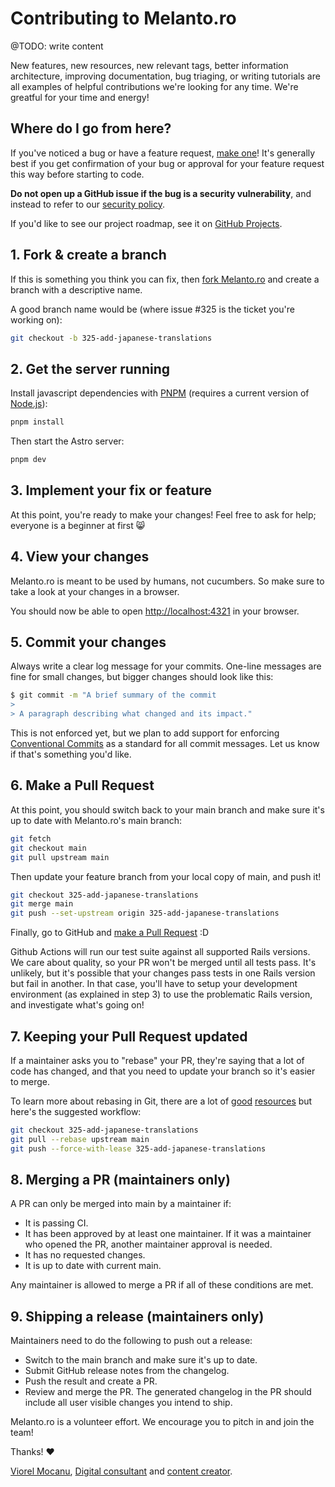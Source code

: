 # Contributing to Melanto.ro

@TODO: write content

New features, new resources, new relevant tags, better information architecture,
improving documentation, bug triaging, or writing tutorials are all examples of
helpful contributions we're looking for any time. We're greatful for your time
and energy!

## Where do I go from here?

If you've noticed a bug or have a feature request, [make one][new issue]! It's
generally best if you get confirmation of your bug or approval for your feature
request this way before starting to code.

**Do not open up a GitHub issue if the bug is a security vulnerability**, and
instead to refer to our [security policy].

If you'd like to see our project roadmap, see it on [GitHub Projects].

## 1. Fork & create a branch

If this is something you think you can fix, then [fork Melanto.ro] and create
a branch with a descriptive name.

A good branch name would be (where issue #325 is the ticket you're working on):

```sh
git checkout -b 325-add-japanese-translations
```

## 2. Get the server running

Install javascript dependencies with [PNPM] (requires a current version of [Node.js]):

```sh
pnpm install
```

Then start the Astro server:

```sh
pnpm dev
```

## 3. Implement your fix or feature

At this point, you're ready to make your changes! Feel free to ask for help;
everyone is a beginner at first :smile_cat:

## 4. View your changes

Melanto.ro is meant to be used by humans, not cucumbers. So make sure to take
a look at your changes in a browser.

You should now be able to open <http://localhost:4321> in your browser.

## 5. Commit your changes

Always write a clear log message for your commits. One-line messages are fine
for small changes, but bigger changes should look like this:

```sh
$ git commit -m "A brief summary of the commit
> 
> A paragraph describing what changed and its impact."
```

This is not enforced yet, but we plan to add support for enforcing
[Conventional Commits] as a standard for all commit messages. Let us know if
that's something you'd like.

## 6. Make a Pull Request

At this point, you should switch back to your main branch and make sure it's
up to date with Melanto.ro's main branch:

```sh
git fetch
git checkout main
git pull upstream main
```

Then update your feature branch from your local copy of main, and push it!

```sh
git checkout 325-add-japanese-translations
git merge main
git push --set-upstream origin 325-add-japanese-translations
```

Finally, go to GitHub and [make a Pull Request][] :D

Github Actions will run our test suite against all supported Rails versions. We
care about quality, so your PR won't be merged until all tests pass. It's
unlikely, but it's possible that your changes pass tests in one Rails version
but fail in another. In that case, you'll have to setup your development
environment (as explained in step 3) to use the problematic Rails version, and
investigate what's going on!

## 7. Keeping your Pull Request updated

If a maintainer asks you to "rebase" your PR, they're saying that a lot of code
has changed, and that you need to update your branch so it's easier to merge.

To learn more about rebasing in Git, there are a lot of [good][git rebasing]
[resources][interactive rebase] but here's the suggested workflow:

```sh
git checkout 325-add-japanese-translations
git pull --rebase upstream main
git push --force-with-lease 325-add-japanese-translations
```

## 8. Merging a PR (maintainers only)

A PR can only be merged into main by a maintainer if:

* It is passing CI.
* It has been approved by at least one maintainer. If it was a maintainer who
  opened the PR, another  maintainer approval is needed.
* It has no requested changes.
* It is up to date with current main.

Any maintainer is allowed to merge a PR if all of these conditions are
met.

## 9. Shipping a release (maintainers only)

Maintainers need to do the following to push out a release:

* Switch to the main branch and make sure it's up to date.
* Submit GitHub release notes from the changelog.
* Push the result and create a PR.
* Review and merge the PR. The generated changelog in the PR should include all
  user visible changes you intend to ship.

Melanto.ro is a volunteer effort. We encourage you to pitch in and join the team!

Thanks! :heart:

[Viorel Mocanu], [Digital consultant] and [content creator].

[new issue]: https://github.com/ViorelMocanu/melanto/issues/new
[fork Melanto.ro]: https://help.github.com/articles/fork-a-repo
[make a pull request]: https://help.github.com/articles/creating-a-pull-request
[git rebasing]: https://git-scm.com/book/en/Git-Branching-Rebasing
[interactive rebase]: https://help.github.com/en/github/using-git/about-git-rebase
[PNPM]: https://pnpm.io/installation
[Node.js]: https://nodejs.org/en/
[GitHub Projects]: https://github.com/users/ViorelMocanu/projects/3
[Viorel Mocanu]: https://github.com/ViorelMocanu
[Digital consultant]: https://www.viorelmocanu.ro/
[content creator]: https://www.youtube.com/@ViorelMocanu
[security policy]: https://melanto.ro/politica-de-securitate
[Conventional Commits]: https://www.conventionalcommits.org/en/v1.0.0/
